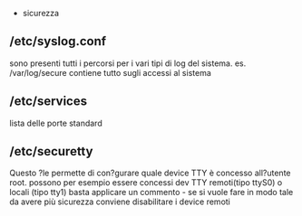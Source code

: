 
-  sicurezza



## /etc/syslog.conf

sono presenti tutti i percorsi per i vari tipi di log del sistema. es. /var/log/secure contiene tutto sugli accessi al sistema




## /etc/services

lista delle porte standard




## /etc/securetty

Questo ?le permette di con?gurare quale device TTY è concesso all?utente root. possono per esempio essere concessi dev TTY remoti(tipo ttyS0) o locali (tipo tty1) basta applicare un commento -  se si vuole fare in modo tale da avere più sicurezza conviene disabilitare i device remoti





